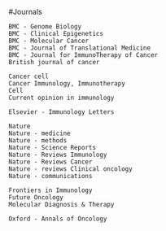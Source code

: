 #Journals
	
	BMC - Genome Biology
	BMC - Clinical Epigenetics
	BMC - Molecular Cancer
	BMC - Journal of Translational Medicine
	BMC - Journal for ImmunoTherapy of Cancer
	British journal of cancer
	
	Cancer cell
	Cancer Immunology, Immunotherapy
	Cell
	Current opinion in immunology
	
	Elsevier - Immunology Letters
	
	Nature
	Nature - medicine
	Nature - methods
	Nature - Science Reports
	Nature - Reviews Immunology
	Nature - Reviews Cancer
	Nature - reviews Clinical oncology
	Nature - communications
	
	Frontiers in Immunology
	Future Oncology
	Molecular Diagnosis & Therapy
	
	Oxford - Annals of Oncology
